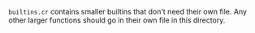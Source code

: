 `builtins.cr` contains smaller builtins that don't need their own file. Any other larger functions should go in their own file in this directory.
